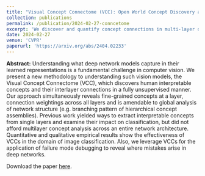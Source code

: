 ```yaml
---
title: "Visual Concept Connectome (VCC): Open World Concept Discovery and their Interlayer Connections in Deep Models"
collection: publications
permalink: /publication/2024-02-27-conncetome
excerpt: 'We discover and quantify concept connections in multi-layer deep models.'
date: 2024-02-27
venue: 'CVPR'
paperurl: 'https://arxiv.org/abs/2404.02233'
---
```


**Abstract:** Understanding what deep network models capture in their learned representations is a fundamental challenge in computer vision. We present a new methodology to understanding such vision models, the Visual Concept Connectome (VCC), which discovers human interpretable concepts and their interlayer connections in a fully unsupervised manner. Our approach simultaneously reveals fine-grained concepts at a layer, connection weightings across all layers and is amendable to global analysis of network structure (e.g. branching pattern of hierarchical concept assemblies). Previous work yielded ways to extract interpretable concepts from single layers and examine their impact on classification, but did not afford multilayer concept analysis across an entire network architecture.
Quantitative and qualitative empirical results show the effectiveness of VCCs in the domain of image classification. 
Also, we leverage VCCs for the application of failure mode debugging to reveal where mistakes arise in deep networks.


Download the paper [here](https://arxiv.org/pdf/2404.02233.pdf).
